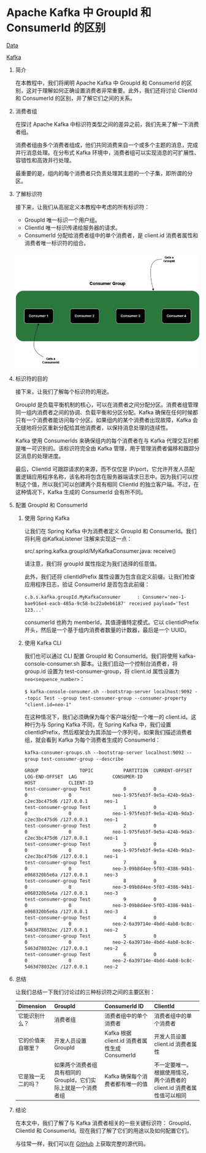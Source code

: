 # Apache Kafka 中 GroupId 和 ConsumerId 的区别

[Data](https://www.baeldung.com/category/data)

[Kafka](https://www.baeldung.com/tag/kafka)

1. 简介

    在本教程中，我们将阐明 Apache Kafka 中 GroupId 和 ConsumerId 的区别，这对于理解如何正确设置消费者非常重要。此外，我们还将讨论 ClientId 和 ConsumerId 的区别，并了解它们之间的关系。

2. 消费者组

    在探讨 Apache Kafka 中标识符类型之间的差异之前，我们先来了解一下消费者组。

    消费者组由多个消费者组成，他们共同消费来自一个或多个主题的消息，完成并行消息处理。在分布式 Kafka 环境中，消费者组可以实现消息的可扩展性、容错性和高效并行处理。

    最重要的是，组内的每个消费者只负责处理其主题的一个子集，即所谓的分区。

3. 了解标识符

    接下来，让我们从高层定义本教程中考虑的所有标识符：

    - GroupId 唯一标识一个用户组。
    - ClientId 唯一标识传递给服务器的请求。
    - ConsumerId 分配给消费者组中的单个消费者，是 client.id 消费者属性和消费者唯一标识符的组合。

    ![Apache Kafka 中消费者和消费者组的图示](pic/consumerId_vs_groupId_kafka.webp)

4. 标识符的目的

    接下来，让我们了解每个标识符的用途。

    GroupId 是负载平衡机制的核心，可以在消费者之间分配分区。消费者组管理同一组内消费者之间的协调、负载平衡和分区分配。Kafka 确保在任何时候都只有一个消费者能访问每个分区。如果组内的某个消费者出现故障，Kafka 会无缝地将分区重新分配给其他消费者，以保持消息处理的连续性。

    Kafka 使用 ConsumerIds 来确保组内的每个消费者在与 Kafka 代理交互时都是唯一可识别的。该标识符完全由 Kafka 管理，用于管理消费者偏移和跟踪分区消息的处理进度。

    最后，ClientId 可跟踪请求的来源，而不仅仅是 IP/port，它允许开发人员配置逻辑应用程序名称，该名称将包含在服务器端请求日志中。因为我们可以控制这个值，所以我们可以创建两个具有相同 ClientId 的独立客户端。不过，在这种情况下，Kafka 生成的 ConsumerId 会有所不同。

5. 配置 GroupId 和 ConsumerId

    1. 使用 Spring Kafka

        让我们在 Spring Kafka 中为消费者定义 GroupId 和 ConsumerId。我们将利用 @KafkaListener 注解来实现这一点：

        src/.spring.kafka.groupId/MyKafkaConsumer.java: receive()

        请注意，我们将 groupId 属性指定为我们选择的任意值。

        此外，我们还将 clientIdPrefix 属性设置为包含自定义前缀。让我们检查应用程序日志，验证 ConsumerId 是否包含此前缀：

        `c.b.s.kafka.groupId.MyKafkaConsumer      : Consumer='neo-1-bae916e4-eacb-485a-9c58-bc22a0eb6187' received payload='Test 123...'`

        consumerId 也称为 memberId，其值遵循特定模式。它以 clientIdPrefix 开头，然后是一个基于组内消费者数量的计数器，最后是一个 UUID。

    2. 使用 Kafka CLI

        我们也可以通过 CLI 配置 GroupId 和 ConsumerId。我们将使用 kafka-console-consumer.sh 脚本。让我们启动一个控制台消费者，将 group.id 设置为 test-consumer-group，将 client.id 属性设置为 `neo<sequence_number>`：

        `$ kafka-console-consumer.sh --bootstrap-server localhost:9092 --topic Test --group test-consumer-group --consumer-property "client.id=neo-1"`

        在这种情况下，我们必须确保为每个客户端分配一个唯一的 client.id。这种行为与 Spring Kafka 不同，在 Spring Kafka 中，我们设置 clientIdPrefix，然后框架会为其添加一个序列号。如果我们描述消费者组，就会看到 Kafka 为每个消费者生成的 ConsumerId：

        `kafka-consumer-groups.sh --bootstrap-server localhost:9092 --group test-consumer-group --describe`

        ```log
        GROUP               TOPIC           PARTITION  CURRENT-OFFSET  LOG-END-OFFSET  LAG             CONSUMER-ID                                HOST            CLIENT-ID
        test-consumer-group Test            0          0               0               0               neo-1-975feb3f-9e5a-424b-9da3-c2ec3bc475d6 /127.0.0.1      neo-1
        test-consumer-group Test            1          0               0               0               neo-1-975feb3f-9e5a-424b-9da3-c2ec3bc475d6 /127.0.0.1      neo-1
        test-consumer-group Test            2          0               0               0               neo-1-975feb3f-9e5a-424b-9da3-c2ec3bc475d6 /127.0.0.1      neo-1
        test-consumer-group Test            3          0               0               0               neo-1-975feb3f-9e5a-424b-9da3-c2ec3bc475d6 /127.0.0.1      neo-1
        test-consumer-group Test            7          0               0               0               neo-3-09b8d4ee-5f03-4386-94b1-e068320b5e6a /127.0.0.1      neo-3
        test-consumer-group Test            8          0               0               0               neo-3-09b8d4ee-5f03-4386-94b1-e068320b5e6a /127.0.0.1      neo-3
        test-consumer-group Test            9          0               0               0               neo-3-09b8d4ee-5f03-4386-94b1-e068320b5e6a /127.0.0.1      neo-3
        test-consumer-group Test            4          0               0               0               neo-2-6a39714e-4bdd-4ab8-bc8c-5463d78032ec /127.0.0.1      neo-2
        test-consumer-group Test            5          0               0               0               neo-2-6a39714e-4bdd-4ab8-bc8c-5463d78032ec /127.0.0.1      neo-2
        test-consumer-group Test            6          0               0               0               neo-2-6a39714e-4bdd-4ab8-bc8c-5463d78032ec /127.0.0.1      neo-2
        ```

6. 总结

    让我们总结一下我们讨论过的三种标识符之间的主要区别：

    | Dimension        | GroupId                                | ConsumerId ID                                | ClientId                                     |
    |-----------|-------------------------------------|---------------------------------------|-------------------------------------------|
    | 它能识别什么？   | 消费者组                                | 消费者组中的单个消费者                           | 消费者组中的单个消费者                               |
    | 它的价值来自哪里？ | 开发人员设置 GroupId                      | Kafka 根据 client.id 消费者属性生成 ConsumerId | 开发人员设置 client.id 消费者属性                    |
    | 它是独一无二的吗？ | 如果两个消费者组具有相同的 GroupId，它们实际上就是一个消费者组 | Kafka 确保每个消费者都有唯一的值                   | 不一定要唯一。根据使用情况，两个消费者的 client.id 消费者属性值可以相同 |

7. 结论

    在本文中，我们了解了与 Kafka 消费者相关的一些关键标识符： GroupId、ClientId 和 ConsumerId。现在我们了解了它们的用途以及如何配置它们。

    与往常一样，我们可以在 [GitHub](https://github.com/eugenp/tutorials/tree/master/spring-kafka-3) 上获取完整的源代码。
